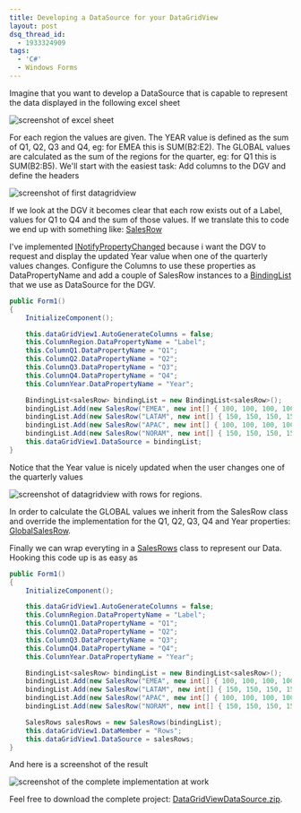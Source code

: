 ```yaml
---
title: Developing a DataSource for your DataGridView
layout: post
dsq_thread_id:
  - 1933324909
tags:
  - 'C#'
  - Windows Forms
---
```

Imagine that you want to develop a DataSource that is capable to represent the data displayed in the following excel sheet

![screenshot of excel sheet](http://www.timvw.be/wp-content/images/dgv-ds-1.gif)

For each region the values are given. The YEAR value is defined as the sum of Q1, Q2, Q3 and Q4, eg: for EMEA this is SUM(B2:E2). The GLOBAL values are calculated as the sum of the regions for the quarter, eg: for Q1 this is SUM(B2:B5). We'll start with the easiest task: Add columns to the DGV and define the headers

![screenshot of first datagridview](http://www.timvw.be/wp-content/images/dgv-ds-2.gif)

If we look at the DGV it becomes clear that each row exists out of a Label, values for Q1 to Q4 and the sum of those values. If we translate this to code we end up with something like: [SalesRow](http://www.timvw.be/wp-content/code/csharp/SalesRow.txt)

I've implemented [INotifyPropertyChanged](http://msdn2.microsoft.com/en-us/library/system.componentmodel.inotifypropertychanged.aspx) because i want the DGV to request and display the updated Year value when one of the quarterly values changes. Configure the Columns to use these properties as DataPropertyName and add a couple of SalesRow instances to a [BindingList](http://msdn2.microsoft.com/en-us/library/ms132679.aspx) that we use as DataSource for the DGV.

```csharp
public Form1()
{
	InitializeComponent();

	this.dataGridView1.AutoGenerateColumns = false;
	this.ColumnRegion.DataPropertyName = "Label";
	this.ColumnQ1.DataPropertyName = "Q1";
	this.ColumnQ2.DataPropertyName = "Q2";
	this.ColumnQ3.DataPropertyName = "Q3";
	this.ColumnQ4.DataPropertyName = "Q4";
	this.ColumnYear.DataPropertyName = "Year";

	BindingList<salesRow> bindingList = new BindingList<salesRow>();
	bindingList.Add(new SalesRow("EMEA", new int[] { 100, 100, 100, 100 }));
	bindingList.Add(new SalesRow("LATAM", new int[] { 150, 150, 150, 150 }));
	bindingList.Add(new SalesRow("APAC", new int[] { 100, 100, 100, 100 }));
	bindingList.Add(new SalesRow("NORAM", new int[] { 150, 150, 150, 150 }));
	this.dataGridView1.DataSource = bindingList;
}
```

Notice that the Year value is nicely updated when the user changes one of the quarterly values

![screenshot of datagridview with rows for regions.](http://www.timvw.be/wp-content/images/dgv-ds-3.gif)

In order to calculate the GLOBAL values we inherit from the SalesRow class and override the implementation for the Q1, Q2, Q3, Q4 and Year properties: [GlobalSalesRow](http://www.timvw.be/wp-content/code/csharp/GlobalSalesRow.txt).

Finally we can wrap everyting in a [SalesRows](http://www.timvw.be/wp-content/code/csharp/SalesRows.txt) class to represent our Data. Hooking this code up is as easy as

```csharp
public Form1()
{
	InitializeComponent();

	this.dataGridView1.AutoGenerateColumns = false;
	this.ColumnRegion.DataPropertyName = "Label";
	this.ColumnQ1.DataPropertyName = "Q1";
	this.ColumnQ2.DataPropertyName = "Q2";
	this.ColumnQ3.DataPropertyName = "Q3";
	this.ColumnQ4.DataPropertyName = "Q4";
	this.ColumnYear.DataPropertyName = "Year";

	BindingList<salesRow> bindingList = new BindingList<salesRow>();
	bindingList.Add(new SalesRow("EMEA", new int[] { 100, 100, 100, 100 }));
	bindingList.Add(new SalesRow("LATAM", new int[] { 150, 150, 150, 150 }));
	bindingList.Add(new SalesRow("APAC", new int[] { 100, 100, 100, 100 }));
	bindingList.Add(new SalesRow("NORAM", new int[] { 150, 150, 150, 150 }));

	SalesRows salesRows = new SalesRows(bindingList);
	this.dataGridView1.DataMember = "Rows";
	this.dataGridView1.DataSource = salesRows;
}
```

And here is a screenshot of the result

![screenshot of the complete implementation at work](http://www.timvw.be/wp-content/images/dgv-ds-4.gif)

Feel free to download the complete project: [DataGridViewDataSource.zip](http://www.timvw.be/wp-content/code/csharp/DataGridViewDataSource.zip).
